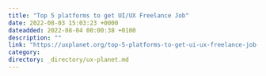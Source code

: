 ```yaml
---
title: "Top 5 platforms to get UI/UX Freelance Job"
date: 2022-08-03 15:03:23 +0000
dateadded: 2022-08-04 00:00:38 +0100
description: ""
link: "https://uxplanet.org/top-5-platforms-to-get-ui-ux-freelance-job-3c747e51a575?source=rss----819cc2aaeee0---4"
category:
directory: _directory/ux-planet.md
---
```

